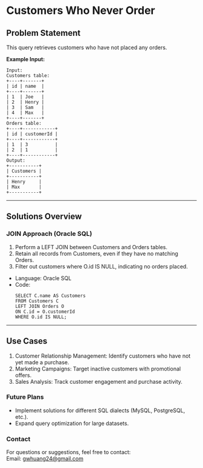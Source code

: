 # **Customers Who Never Order**

## **Problem Statement**
This query retrieves customers who have not placed any orders.

**Example Input:**
  ```
  Input: 
  Customers table:
  +----+-------+
  | id | name  |
  +----+-------+
  | 1  | Joe   |
  | 2  | Henry |
  | 3  | Sam   |
  | 4  | Max   |
  +----+-------+
  Orders table:
  +----+------------+
  | id | customerId |
  +----+------------+
  | 1  | 3          |
  | 2  | 1          |
  +----+------------+
  Output: 
  +-----------+
  | Customers |
  +-----------+
  | Henry     |
  | Max       |
  +-----------+
  ```
---

## **Solutions Overview**
### **JOIN Approach (Oracle SQL)**
1. Perform a LEFT JOIN between Customers and Orders tables.
2. Retain all records from Customers, even if they have no matching Orders.
3. Filter out customers where O.id IS NULL, indicating no orders placed.

- Language: Oracle SQL
- Code:
  ```
  SELECT C.name AS Customers
  FROM Customers C
  LEFT JOIN Orders O
  ON C.id = O.customerId
  WHERE O.id IS NULL;
  ```
  
---

## **Use Cases**
1. Customer Relationship Management: Identify customers who have not yet made a purchase.
2. Marketing Campaigns: Target inactive customers with promotional offers.
3. Sales Analysis: Track customer engagement and purchase activity.

### **Future Plans**
- Implement solutions for different SQL dialects (MySQL, PostgreSQL, etc.).  
- Expand query optimization for large datasets.
  
### **Contact**
For questions or suggestions, feel free to contact:  
Email: gwhuang24@gmail.com
